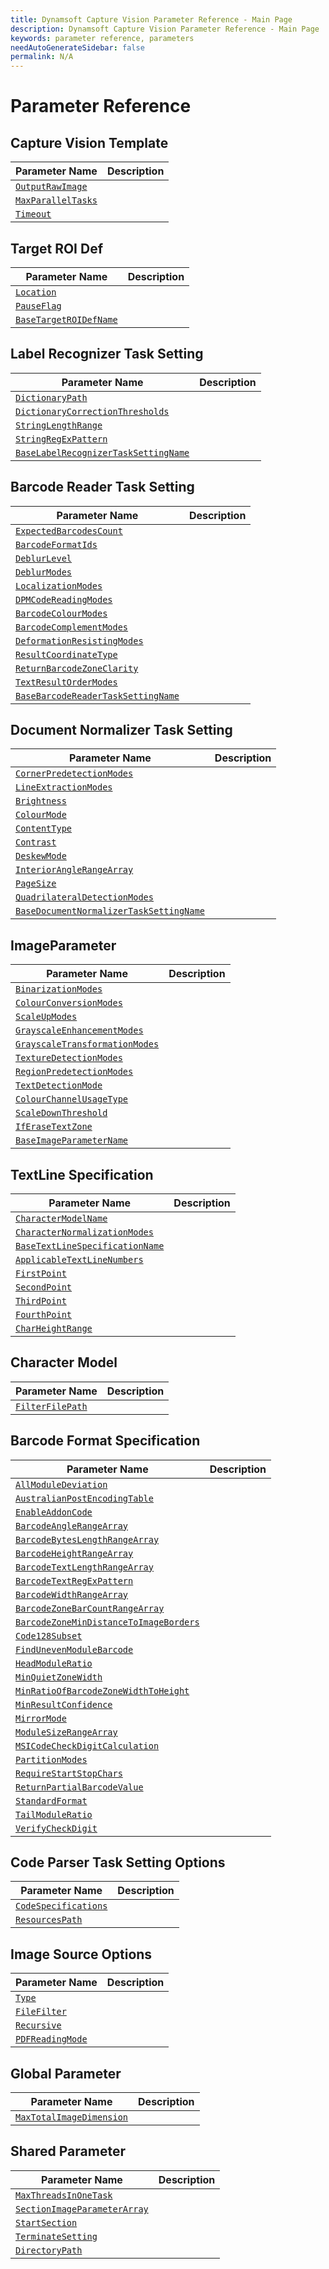 ```yaml
---
title: Dynamsoft Capture Vision Parameter Reference - Main Page
description: Dynamsoft Capture Vision Parameter Reference - Main Page
keywords: parameter reference, parameters
needAutoGenerateSidebar: false
permalink: N/A
---
```



# Parameter Reference

## Capture Vision Template
 | Parameter Name | Description |
 | -------------- | ----------- |
 | [`OutputRawImage`]() |  |
 | [`MaxParallelTasks`]() |  |
 | [`Timeout`]() |  |

## Target ROI Def
 | Parameter Name | Description |
 | -------------- | ----------- |
 | [`Location`]() |  |
 | [`PauseFlag`]() |  |
 | [`BaseTargetROIDefName`]() |  |

## Label Recognizer Task Setting
 | Parameter Name | Description |
 | -------------- | ----------- |
 | [`DictionaryPath`]() |  |
 | [`DictionaryCorrectionThresholds`]() |  |
 | [`StringLengthRange`]() |  |
 | [`StringRegExPattern`]() |  |
 | [`BaseLabelRecognizerTaskSettingName`]() |  |

## Barcode Reader Task Setting
 | Parameter Name | Description |
 | -------------- | ----------- |
 | [`ExpectedBarcodesCount`]() |  |
 | [`BarcodeFormatIds`]() |  |
 | [`DeblurLevel`]() |  |
 | [`DeblurModes`]() |  |
 | [`LocalizationModes`]() |  |
 | [`DPMCodeReadingModes`]() |  |
 | [`BarcodeColourModes`]() |  |
 | [`BarcodeComplementModes`]() |  |
 | [`DeformationResistingModes`]() |  |
 | [`ResultCoordinateType`]() |  |
 | [`ReturnBarcodeZoneClarity`]() |  |
 | [`TextResultOrderModes`]() |  |
 | [`BaseBarcodeReaderTaskSettingName`]() |  |

## Document Normalizer Task Setting
 | Parameter Name | Description |
 | -------------- | ----------- |
 | [`CornerPredetectionModes`]() |  |
 | [`LineExtractionModes`]() |  |
 | [`Brightness`]() |  |
 | [`ColourMode`]() |  |
 | [`ContentType`]() |  |
 | [`Contrast`]() |  |
 | [`DeskewMode`]() |  |
 | [`InteriorAngleRangeArray`]() |  |
 | [`PageSize`]() |  |
 | [`QuadrilateralDetectionModes`]() |  |
 | [`BaseDocumentNormalizerTaskSettingName`]() |  |

## ImageParameter
 | Parameter Name | Description |
 | -------------- | ----------- |
 | [`BinarizationModes`]() |  |
 | [`ColourConversionModes`]() |  |
 | [`ScaleUpModes`]() |  |
 | [`GrayscaleEnhancementModes`]() |  |
 | [`GrayscaleTransformationModes`]() |  |
 | [`TextureDetectionModes`]() |  |
 | [`RegionPredetectionModes`]() |  |
 | [`TextDetectionMode`]() |  |
 | [`ColourChannelUsageType`]() |  |
 | [`ScaleDownThreshold`]() |  |
 | [`IfEraseTextZone`]() |  |
 | [`BaseImageParameterName`]() |  |

## TextLine Specification
 | Parameter Name | Description |
 | -------------- | ----------- |
 | [`CharacterModelName`]() |  |
 | [`CharacterNormalizationModes`]() |  |
 | [`BaseTextLineSpecificationName`]() |  |
 | [`ApplicableTextLineNumbers`]() |  |
 | [`FirstPoint`]() |  |
 | [`SecondPoint`]() |  |
 | [`ThirdPoint`]() |  |
 | [`FourthPoint`]() |  |
 | [`CharHeightRange`]() |  |

## Character Model
 | Parameter Name | Description |
 | -------------- | ----------- |
 | [`FilterFilePath`]() |  |

## Barcode Format Specification
 | Parameter Name | Description |
 | -------------- | ----------- |
 | [`AllModuleDeviation`]() |  |
 | [`AustralianPostEncodingTable`]() |  |
 | [`EnableAddonCode`]() |  |
 | [`BarcodeAngleRangeArray`]() |  |
 | [`BarcodeBytesLengthRangeArray`]() |  |
 | [`BarcodeHeightRangeArray`]() |  |
 | [`BarcodeTextLengthRangeArray`]() |  |
 | [`BarcodeTextRegExPattern`]() |  |
 | [`BarcodeWidthRangeArray`]() |  |
 | [`BarcodeZoneBarCountRangeArray`]() |  |
 | [`BarcodeZoneMinDistanceToImageBorders`]() |  |
 | [`Code128Subset`]() |  |
 | [`FindUnevenModuleBarcode`]() |  |
 | [`HeadModuleRatio`]() |  |
 | [`MinQuietZoneWidth`]() |  |
 | [`MinRatioOfBarcodeZoneWidthToHeight`]() |  |
 | [`MinResultConfidence`]() |  |
 | [`MirrorMode`]() |  |
 | [`ModuleSizeRangeArray`]() |  |
 | [`MSICodeCheckDigitCalculation`]() |  |
 | [`PartitionModes`]() |  |
 | [`RequireStartStopChars`]() |  |
 | [`ReturnPartialBarcodeValue`]() |  |
 | [`StandardFormat`]() |  |
 | [`TailModuleRatio`]() |  |
 | [`VerifyCheckDigit`]() |  |

## Code Parser Task Setting Options
 | Parameter Name | Description |
 | -------------- | ----------- |
 | [`CodeSpecifications`]() |  |
 | [`ResourcesPath`]() |  |

## Image Source Options
 | Parameter Name | Description |
 | -------------- | ----------- |
 | [`Type`]() |  |
 | [`FileFilter`]() |  |
 | [`Recursive`]() |  |
 | [`PDFReadingMode`]() |  |

## Global Parameter
 | Parameter Name | Description |
 | -------------- | ----------- |
 | [`MaxTotalImageDimension`]() |  |

## Shared Parameter
 | Parameter Name | Description |
 | -------------- | ----------- |
 | [`MaxThreadsInOneTask`]() |  |
 | [`SectionImageParameterArray`]() |  |
 | [`StartSection`]() |  |
 | [`TerminateSetting`]() |  |
 | [`DirectoryPath`]() |  |